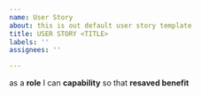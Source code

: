 ```yaml
---
name: User Story
about: this is out default user story template
title: USER STORY <TITLE>
labels: ''
assignees: ''

---
```


as a **role** I can **capability** so that **resaved benefit**

